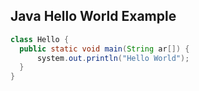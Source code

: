 ## Java Hello World Example
```java
class Hello {
  public static void main(String ar[]) {
      system.out.println("Hello World");
  }
}
```
